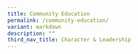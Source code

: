 ```yaml
---
title: Community Education
permalink: /community-education/
variant: markdown
description: ""
third_nav_title: Character & Leadership
---
```

